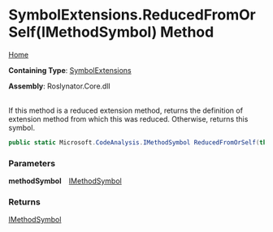 # SymbolExtensions\.ReducedFromOrSelf\(IMethodSymbol\) Method

[Home](../../../README.md)

**Containing Type**: [SymbolExtensions](../README.md)

**Assembly**: Roslynator\.Core\.dll

\
If this method is a reduced extension method, returns the definition of extension method from which this was reduced\. Otherwise, returns this symbol\.

```csharp
public static Microsoft.CodeAnalysis.IMethodSymbol ReducedFromOrSelf(this Microsoft.CodeAnalysis.IMethodSymbol methodSymbol)
```

### Parameters

**methodSymbol** &ensp; [IMethodSymbol](https://docs.microsoft.com/en-us/dotnet/api/microsoft.codeanalysis.imethodsymbol)

### Returns

[IMethodSymbol](https://docs.microsoft.com/en-us/dotnet/api/microsoft.codeanalysis.imethodsymbol)

